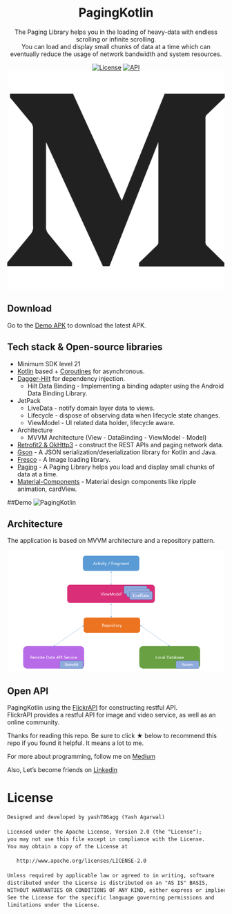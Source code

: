 <h1 align="center">PagingKotlin</h1>

<p align="center">  
The Paging Library helps you in the loading of heavy-data with endless scrolling or infinite scrolling.<br>
You can load and display small chunks of data at a time which can eventually reduce the usage of network bandwidth and system resources.
</p>

<p align="center">
  <a href="https://opensource.org/licenses/Apache-2.0"><img alt="License" src="https://img.shields.io/badge/License-Apache%202.0-blue.svg"/></a>
  <a href="https://android-arsenal.com/api?level=21"><img alt="API" src="https://img.shields.io/badge/API-21%2B-brightgreen.svg?style=flat"/></a>
  <a href="https://medium.com/@yash786agg/dagger-hilt-an-introduction-and-migrating-from-dagger-android-520bf491c6b6"><img alt="Medium" src="screenshots/medium.png"/></a>
</p>


## Download
Go to the [Demo APK](https://github.com/yash786agg/PagingKotlin/tree/master/demo_apks) to download the latest APK.

## Tech stack & Open-source libraries
- Minimum SDK level 21
- [Kotlin](https://kotlinlang.org/) based + [Coroutines](https://github.com/Kotlin/kotlinx.coroutines) for asynchronous.
- [Dagger-Hilt](https://developer.android.com/training/dependency-injection/hilt-android#kotlin) for dependency injection.
  - Hilt Data Binding - Implementing a binding adapter using the Android Data Binding Library.
- JetPack
  - LiveData - notify domain layer data to views.
  - Lifecycle - dispose of observing data when lifecycle state changes.
  - ViewModel - UI related data holder, lifecycle aware.
- Architecture
  - MVVM Architecture (View - DataBinding - ViewModel - Model)
- [Retrofit2 & OkHttp3](https://github.com/square/retrofit) - construct the REST APIs and paging network data.
- [Gson](https://github.com/google/gson) - A JSON serialization/deserialization library for Kotlin and Java.
- [Fresco](https://frescolib.org/) - A Image loading library.
- [Paging](https://developer.android.com/topic/libraries/architecture/paging) - A Paging Library helps you load and display small chunks of data at a time.   
- [Material-Components](https://github.com/material-components/material-components-android) - Material design components like ripple animation, cardView.

##Demo
![PagingKotlin](screenshots/GalleryImage.gif)

## Architecture
The application is based on MVVM architecture and a repository pattern.

![architecture](screenshots/mvvm.png)

## Open API

PagingKotlin using the [FlickrAPI](https://www.flickr.com/services/api/) for constructing restful API.<br>
FlickrAPI provides a restful API for image and video service, as well as an online community.


Thanks for reading this repo. Be sure to click ★ below to recommend this repo if you found it helpful. It means a lot to me.

For more about programming, follow me on [Medium](https://medium.com/@yash786agg)

Also, Let’s become friends on [Linkedin](http://bit.ly/24t4EVI)

# License
```xml
Designed and developed by yash786agg (Yash Agarwal)

Licensed under the Apache License, Version 2.0 (the "License");
you may not use this file except in compliance with the License.
You may obtain a copy of the License at

   http://www.apache.org/licenses/LICENSE-2.0

Unless required by applicable law or agreed to in writing, software
distributed under the License is distributed on an "AS IS" BASIS,
WITHOUT WARRANTIES OR CONDITIONS OF ANY KIND, either express or implied.
See the License for the specific language governing permissions and
limitations under the License.
```
